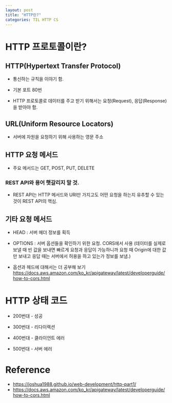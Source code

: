 ```yaml
---
layout: post
title: "HTTP란?"
categories: TIL HTTP CS
---
```


# HTTP 프로토콜이란?

## HTTP(Hypertext Transfer Protocol)

- 통신하는 규칙을 이야기 함.

- 기본 포트 80번

- HTTP 프로토콜로 데이터를 주고 받기 위해서는 요청(Request), 응답(Response)을 받아야 함.

## URL(Uniform Resource Locators)

- 서버에 자원을 요청하기 위해 사용하는 영문 주소

## HTTP 요청 메서드

- 주요 메서드는 GET, POST, PUT, DELETE

### REST API와 용어 햇갈리지 말 것.

- REST API는 HTTP 메서드와 URI만 가지고도 어떤 요청을 하는지 유추할 수 있는 것이 REST API의 핵심.

## 기타 요청 메서드

- HEAD : 서버 헤더 정보를 획득

- OPTIONS : 서버 옵션들을 확인하기 위한 요청. CORS에서 사용
  (데이터를 실제로 보낼 때 빈 값을 보내면 빠르게 요청과 응답이 가능하니까 요청 때 Origin에 대한 값만 보내고 응답 때는 서버에서 허용을 하고 있는가 정보를 보냄.)

- 옵션과 헤드에 대해서는 더 공부해 보기
  https://docs.aws.amazon.com/ko_kr/apigateway/latest/developerguide/how-to-cors.html

# HTTP 상태 코드

- 200번대 - 성공

- 300번대 - 리다이렉션

- 400번대 - 클라이언트 에러

- 500번대 - 서버 에러

# Reference

- https://joshua1988.github.io/web-development/http-part1/
- https://docs.aws.amazon.com/ko_kr/apigateway/latest/developerguide/how-to-cors.html
